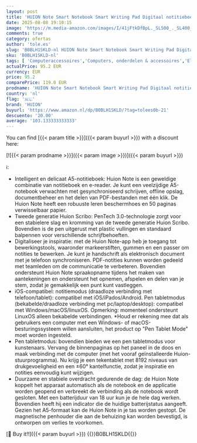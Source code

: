 ```yaml
---
layout: post
title: 'HUION Note Smart Notebook Smart Writing Pad Digitaal notitieboek met Bluetooth 5.0 en 8192 drukniveaus  voor schrijven en schetsen  compatibel met Android/iOS/Windows/macOS/Linux'
date: 2025-08-08 19:10:15
image: 'https://m.media-amazon.com/images/I/41jFtkDfBpL._SL500_._SL400_.jpg'
comments: true
category: ofertas
author: 'tole.es'
slug: 'B0BLH1SKLD-nl HUION Note Smart Notebook Smart Writing Pad Digitaal...'
sku: 'B0BLH1SKLD-nl'
tags: [ 'Computeraccessoires','Computers, onderdelen & accessoires','Elektronica','Grafische tablets','Toetsenborden, muizen & invoerapparaten','huion','🇳🇱', ]
actualPrice: 95.2 EUR
currency: EUR
price: 95.2
comparePrice: 119.0 EUR
prodname: 'HUION Note Smart Notebook Smart Writing Pad Digitaal notitieboek met Bluetooth 5.0 en 8192 drukniveaus  voor schrijven en schetsen  compatibel met Android/iOS/Windows/macOS/Linux'
country: 'nl'
flag: '🇳🇱'
brand: 'HUION'
buyurl: 'https://www.amazon.nl/dp/B0BLH1SKLD/?tag=tolees0b-21'
descuento: '20.00'
average: '103.133333333333'
---
```


You can find [{{< param title >}}]({{< param buyurl >}}) with a discount here:

[![{{< param prodname >}}]({{< param image >}})]({{< param buyurl >}})

ℹ️:

- Intelligent en delicaat A5-notitieboek: Huion Note is een geweldige combinatie van notitieboek en e-reader. Je kunt een veelzijdige A5-notebook verwachten met gesynchroniseerd schrijven, offline opslag, documentbeheer en het delen van PDF-bestanden met één klik. De Huion Note heeft een robuuste leren beschermhoes en 50 paginas verwisselbaar papier.
- Tweede generatie Huion Scribo: PenTech 3.0-technologie zorgt voor een stabielere slag en kromming van de tweede generatie Huion Scribo. Bovendien is de pen uitgerust met plastic vullingen en standaard balpennen voor verschillende schrijfbehoeften.
- Digitaliseer je inspiratie: met de Huion Note-app heb je toegang tot bewerkingstools, waaronder markeerstiften, gummen en een passer om notities te bewerken. Je kunt je handschrift als elektronisch document met je telefoon synchroniseren. PDF-notities kunnen worden gedeeld met teamleden om de communicatie te verbeteren. Bovendien ondersteunt Huion Note spraakopname tijdens het maken van aantekeningen en ondersteunt het opnemen, afspelen en delen van je stem, zodat je gemakkelijk een punt kunt vastleggen.
- iOS-compatibel: notitiemodus (draadloze verbinding met telefoon/tablet): compatibel met iOS/iPados/Android. Pen tabletmodus (bekabelde/draadloze verbinding met pc/laptop/desktop): compatibel met Windows/macOS/linuxOS. Opmerking: momenteel ondersteunt LinuxOS alleen bekabelde verbindingen. *Houd er rekening mee dat als gebruikers een computer met een Windows- of macOS-besturingssysteem willen aansluiten, het product op "Pen Tablet Mode" moet worden ingesteld.
- Pen tabletmodus: bovendien bieden we een pen tabletmodus voor kunstenaars. Vervang de binnenpaginas op het paneel in de doos en maak verbinding met de computer (met het vooraf geïnstalleerde Huion-stuurprogramma). Nu krijg je een tekentablet met 8192 niveaus van drukgevoeligheid en een ±60° kantelfunctie, zodat je inspiratie en notities eenvoudig kunt wijzigen.
- Duurzame en stabiele overdracht gedurende de dag: de Huion Note koppelt het apparaat automatisch als de notebook en de applicatie worden geopend en verbreekt de verbinding als de notebook wordt gesloten. Met een batterijduur van 18 uur kun je de hele dag werken. Bovendien heeft hij een indicator die de huidige batterijstatus aangeeft. Gezien het A5-formaat kan de Huion Note in je tas worden gestopt. De magnetische penhouder die aan de behuizing kan worden bevestigd, is ontworpen om verlies te voorkomen.

[🛒 Buy it!!]({{< param buyurl >}})
{{<world>}}B0BLH1SKLD{{</world>}}
